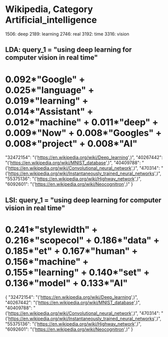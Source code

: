 # Wikipedia, Category Artificial_intelligence
1506: deep
2189: learning
2746: real
3192: time
3316: vision

## LDA: query_1 = "using deep learning for computer vision in real time" 
0.092*"Google" + 0.025*"language" + 0.019*"learning" + 0.014*"Assistant" + 0.012*"machine" + 0.011*"deep" + 0.009*"Now" + 0.008*"Googles" + 0.008*"project" + 0.008*"AI"
=====
  "32472154": "('https://en.wikipedia.org/wiki/Deep_learning',)", 
  "40267442": "('https://en.wikipedia.org/wiki/MNIST_database',)", 
  "40409788": "('https://en.wikipedia.org/wiki/Convolutional_neural_network',)", 
  "470314": "('https://en.wikipedia.org/wiki/Instantaneously_trained_neural_networks',)", 
  "55375136": "('https://en.wikipedia.org/wiki/Highway_network',)", 
  "6092601": "('https://en.wikipedia.org/wiki/Neocognitron',)"
}


## LSI: query_1 = "using deep learning for computer vision in real time" 
0.241*"stylewidth" + 0.216*"scopecol" + 0.186*"data" + 0.185*"et" + 0.167*"human" + 0.156*"machine" + 0.155*"learning" + 0.140*"set" + 0.136*"model" + 0.133*"AI"
=====
{
  "32472154": "('https://en.wikipedia.org/wiki/Deep_learning',)", 
  "40267442": "('https://en.wikipedia.org/wiki/MNIST_database',)", 
  "40409788": "('https://en.wikipedia.org/wiki/Convolutional_neural_network',)", 
  "470314": "('https://en.wikipedia.org/wiki/Instantaneously_trained_neural_networks',)", 
  "55375136": "('https://en.wikipedia.org/wiki/Highway_network',)", 
  "6092601": "('https://en.wikipedia.org/wiki/Neocognitron',)"
}
